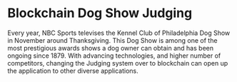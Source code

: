 # Blockchain Dog Show Judging
Every year, NBC Sports televises the Kennel Club of Philadelphia Dog Show in November around Thanksgiving. This Dog Show is among one of the most prestigious awards shows a dog owner can obtain and has been ongoing since 1879. With advancing technologies, and higher number of competitors, changing the Judging system over to blockchain can open up the application to other diverse applications. 
